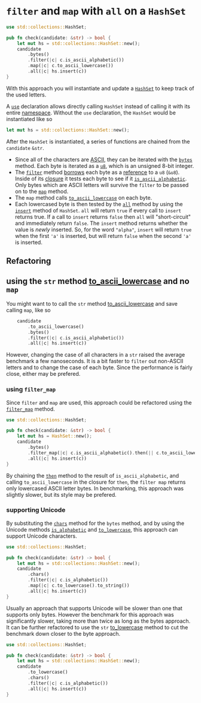 # `filter` and `map` with `all` on a `HashSet`

```rust
use std::collections::HashSet;

pub fn check(candidate: &str) -> bool {
    let mut hs = std::collections::HashSet::new();
    candidate
        .bytes()
        .filter(|c| c.is_ascii_alphabetic())
        .map(|c| c.to_ascii_lowercase())
        .all(|c| hs.insert(c))
}
```

With this approach you will instantiate and update a [`HashSet`][hashset] to keep track of the used letters.

A [`use`][use] declaration allows directly calling `HashSet` instead of calling it with its entire [namespace][namespaces].
Without the `use` declaration, the `HashSet` would be instantiated like so

```rust
let mut hs = std::collections::HashSet::new();
```

After the `HashSet` is instantiated, a series of functions are chained from the `candidate` `&str`.
- Since all of the characters are [ASCII][ascii], they can be iterated with the [`bytes`][bytes] method.
Each byte is iterated as a [`u8`][u8], which is an unsigned 8-bit integer.
- The [`filter`][filter] method [borrows][borrow] each byte as a [reference][reference] to a `u8` (`&u8`).
Inside of its [closure][closure] it tests each byte to see if it [`is_ascii_alphabetic`][is-ascii-alphabetic].
Only bytes which are ASCII letters will survive the `filter` to be passed on to the [`map`][map] method.
- The `map` method calls [`to_ascii_lowercase`][to-ascii-lowercase] on each byte.
- Each lowercased byte is then tested by the [`all`][all] method by using the [`insert`][insert] method of `HashSet`.
`all` will return `true` if every call to `insert` returns true.
If a call to `insert` returns `false` then `all` will "short-circuit" and immediately return `false`.
The `insert` method returns whether the value is _newly_ inserted.
So, for the word `"alpha"`, `insert` will return `true` when the first `'a'` is inserted,
but will return `false` when the second `'a'` is inserted.

## Refactoring

## using the `str` method [to_ascii_lowercase][str-to-ascii-lowercase] and no `map`

You might want to to call the `str` method [to_ascii_lowercase][str-to-ascii-lowercase] and save calling `map`,
like so

```rust
    candidate
        .to_ascii_lowercase()
        .bytes()
        .filter(|c| c.is_ascii_alphabetic())
        .all(|c| hs.insert(c))
```

However, changing the case of all characters in a `str` raised the average benchmark a few nanoseconds.
It is a bit faster to `filter` out non-ASCII letters and to change the case of each byte.
Since the performance is fairly close, either may be prefered. 

### using `filter_map`

Since `filter` and `map` are used, this approach could be refactored using the [`filter_map`][filter-map] method.

```rust
use std::collections::HashSet;

pub fn check(candidate: &str) -> bool {
    let mut hs = HashSet::new();
    candidate
        .bytes()
        .filter_map(|c| c.is_ascii_alphabetic().then(|| c.to_ascii_lowercase()))
        .all(|c| hs.insert(c))
}
```

By chaining the [`then`][then] method to the result of `is_ascii_alphabetic`,
and calling `to_ascii_lowercase` in the closure for `then`,
the `filter map` returns only lowercased ASCII letter bytes.
In benchmarking, this approach was slightly slower, but its style may be prefered.

### supporting Unicode

By substituting the [`chars`][chars] method for the `bytes` method,
and by using the Unicode methods [`is_alphabetic`][is-alphabetic] and [`to_lowercase`][char-to-lowercase],
this approach can support Unicode characters.

```rust
use std::collections::HashSet;

pub fn check(candidate: &str) -> bool {
    let mut hs = std::collections::HashSet::new();
    candidate
        .chars()
        .filter(|c| c.is_alphabetic())
        .map(|c| c.to_lowercase().to_string())
        .all(|c| hs.insert(c))
}
```

Usually an approach that supports Unicode will be slower than one that supports only bytes.
However the benchmark for this approach was significantly slower, taking more than twice as long as the bytes approach.
It can be further refactored to use the `str` [to_lowercase][str-to-lowercase] method
to cut the benchmark down closer to the byte approach.

```rust
use std::collections::HashSet;

pub fn check(candidate: &str) -> bool {
    let mut hs = std::collections::HashSet::new();
    candidate
        .to_lowercase()
        .chars()
        .filter(|c| c.is_alphabetic())
        .all(|c| hs.insert(c))
}
```

[hashset]: https://doc.rust-lang.org/std/collections/struct.HashSet.html
[use]: https://doc.rust-lang.org/reference/items/use-declarations.html
[namespaces]: https://doc.rust-lang.org/reference/names/namespaces.html
[ascii]: https://www.asciitable.com/
[bytes]: https://doc.rust-lang.org/std/primitive.str.html#method.bytes
[u8]: https://doc.rust-lang.org/std/primitive.u8.html
[filter]: https://doc.rust-lang.org/std/iter/trait.Iterator.html#method.filter
[closure]: https://doc.rust-lang.org/rust-by-example/fn/closures.html
[borrow]: https://doc.rust-lang.org/rust-by-example/scope/borrow.html
[reference]: https://doc.rust-lang.org/std/primitive.reference.html
[is-ascii-alphabetic]: https://doc.rust-lang.org/std/primitive.u8.html#method.is_ascii_alphabetic
[map]: https://doc.rust-lang.org/std/iter/trait.Iterator.html#method.map
[to-ascii-lowercase]: https://doc.rust-lang.org/std/primitive.u8.html#method.to_ascii_lowercase
[all]: https://doc.rust-lang.org/std/iter/trait.Iterator.html#method.all
[insert]: https://doc.rust-lang.org/std/collections/struct.HashSet.html#method.insert
[str-to-ascii-lowercase]: https://doc.rust-lang.org/std/primitive.str.html#method.to_ascii_lowercase
[filter-map]: https://doc.rust-lang.org/core/iter/trait.Iterator.html#method.filter_map
[then]: https://doc.rust-lang.org/core/primitive.bool.html#method.then
[chars]: https://doc.rust-lang.org/core/primitive.str.html#method.chars
[is-alphabetic]: https://doc.rust-lang.org/core/primitive.char.html#method.is_alphabetic
[char-to-lowercase]: https://doc.rust-lang.org/core/primitive.char.html#method.to_lowercase
[str-to-lowercase]: https://doc.rust-lang.org/std/primitive.str.html#method.to_lowercase
